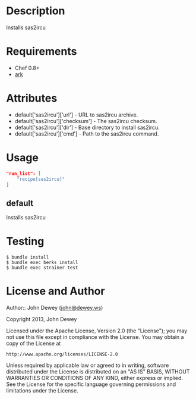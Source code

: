 Description
===========

Installs sas2ircu

Requirements
============

* Chef 0.8+
* [ark](https://github.com/opscode-cookbooks/ark)

Attributes
==========

* default['sas2ircu']['url'] - URL to sas2ircu archive.
* default['sas2ircu']['checksum'] - The sas2ircu checksum.
* default['sas2ircu']['dir'] - Base directory to install sas2ircu.
* default['sas2ircu']['cmd'] - Path to the sas2ircu command.

Usage
=====

```json
"run_list": [
    "recipe[sas2ircu]"
]
```

default
----

Installs sas2ircu

Testing
=======

    $ bundle install
    $ bundle exec berks install
    $ bundle exec strainer test

License and Author
==================

Author:: John Dewey (<john@dewey.ws>)

Copyright 2013, John Dewey

Licensed under the Apache License, Version 2.0 (the "License");
you may not use this file except in compliance with the License.
You may obtain a copy of the License at

    http://www.apache.org/licenses/LICENSE-2.0

Unless required by applicable law or agreed to in writing, software
distributed under the License is distributed on an "AS IS" BASIS,
WITHOUT WARRANTIES OR CONDITIONS OF ANY KIND, either express or implied.
See the License for the specific language governing permissions and
limitations under the License.
